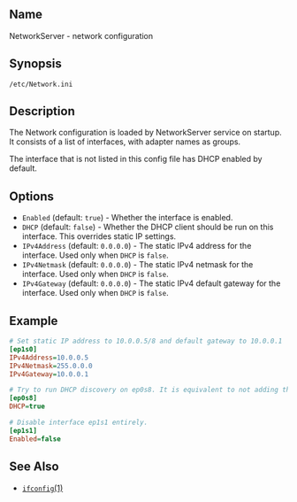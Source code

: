 ## Name

NetworkServer - network configuration

## Synopsis

```**
/etc/Network.ini
```

## Description

The Network configuration is loaded by NetworkServer service on startup. It consists of a list of interfaces, with adapter names as groups.

The interface that is not listed in this config file has DHCP enabled by default.

## Options

-   `Enabled` (default: `true`) - Whether the interface is enabled.
-   `DHCP` (default: `false`) - Whether the DHCP client should be run on this interface. This overrides static IP settings.
-   `IPv4Address` (default: `0.0.0.0`) - The static IPv4 address for the interface. Used only when `DHCP` is `false`.
-   `IPv4Netmask` (default: `0.0.0.0`) - The static IPv4 netmask for the interface. Used only when `DHCP` is `false`.
-   `IPv4Gateway` (default: `0.0.0.0`) - The static IPv4 default gateway for the interface. Used only when `DHCP` is `false`.

## Example

```ini
# Set static IP address to 10.0.0.5/8 and default gateway to 10.0.0.1
[ep1s0]
IPv4Address=10.0.0.5
IPv4Netmask=255.0.0.0
IPv4Gateway=10.0.0.1

# Try to run DHCP discovery on ep0s8. It is equivalent to not adding this entry at all.
[ep0s8]
DHCP=true

# Disable interface ep1s1 entirely.
[ep1s1]
Enabled=false
```

## See Also

-   [`ifconfig`(1)](help://man/1/ifconfig)
